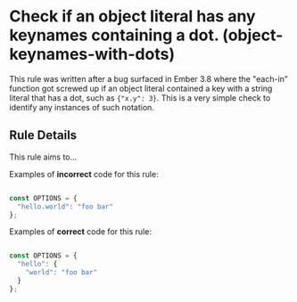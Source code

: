 # Check if an object literal has any keynames containing a dot. (object-keynames-with-dots)

This rule was written after a bug surfaced in Ember 3.8 where the "each-in" function got screwed up if an object literal contained a key with a string literal that has a dot, such as `{"x.y": 3}`.  This is a very simple check to identify any instances of such notation.


## Rule Details

This rule aims to...

Examples of **incorrect** code for this rule:

```js

const OPTIONS = {
  "hello.world": "foo bar"
};

```

Examples of **correct** code for this rule:

```js

const OPTIONS = {
  "hello": {
    "world": "foo bar"
  }
};

```
